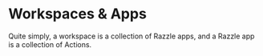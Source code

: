 # Workspaces & Apps

Quite simply, a workspace is a collection of Razzle apps, and a Razzle app is a collection of Actions.

